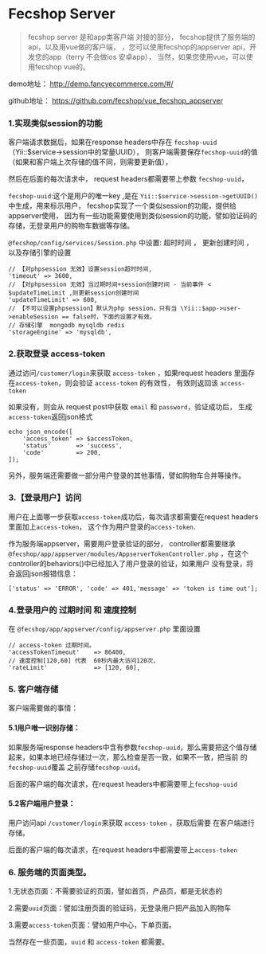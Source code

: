 Fecshop Server
============

> fecshop server 是和app类客户端 对接的部分，
> fecshop提供了服务端的api，以及用vue做的客户端，
> ，您可以使用fecshop的appserver api，开发您的app（terry 不会做ios 安卓app），
> 当然，如果您使用vue，可以使用fecshop vue的。

demo地址： http://demo.fancyecommerce.com/#/

github地址： https://github.com/fecshop/vue_fecshop_appserver



### 1.实现类似session的功能

客户端请求数据后，如果在response headers中存在 `fecshop-uuid` （Yii::$service->session中的常量UUID），
则客户端需要保存`fecshop-uuid`的值（如果和客户端上次存储的值不同，则需要更新值），

然后在后面的每次请求中，
request headers都需要带上参数 `fecshop-uuid`，

`fecshop-uuid`:这个是用户的唯一key
,是在 `Yii::$service->session->getUUID()`中生成，用来标示用户，
fecshop实现了一个类似session的功能，提供给appserver使用，
因为有一些功能需要使用到类似session的功能，譬如验证码的存储，无登录用户的购物车数据等存储。



`@fecshop/config/services/Session.php` 中设置: 超时时间 ， 更新创建时间 ， 以及存储引擎的设置

```
// 【对phpsession 无效】设置session超时时间, 
'timeout' => 3600,
// 【对phpsession 无效】当过期时间+session创建时间 - 当前事件 < $updateTimeLimit ,则更新session创建时间
'updateTimeLimit' => 600,
// 【不可以设置phpsession】默认为php session，只有当 \Yii::$app->user->enableSession == false时，下面的设置才有效。
// 存储引擎  mongodb mysqldb redis
'storageEngine' => 'mysqldb',
```



### 2.获取登录 access-token

通过访问`/customer/login`来获取 `access-token` ，如果request headers 里面存在`access-token`，则会验证 `access-token` 的有效性，
有效则返回该 `access-token`

如果没有，则会从 request post中获取 `email` 和 `password`，验证成功后，
生成`access-token`返回json格式

```
echo json_encode([
    'access_token' => $accessToken,
    'status'       => 'success',
    'code'         => 200,
]);
```

另外，服务端还需要做一部分用户登录的其他事情，譬如购物车合并等操作。

### 3.【登录用户】访问

用户在上面哪一步获取`access-token`成功后，每次请求都需要在request headers里面加上`access-token`，
这个作为用户登录的`access-token`.

作为服务端appserver，需要用户登录验证的部分，
controller都需要继承
`@fecshop/app/appserver/modules/AppserverTokenController.php`
，在这个controller的behaviors()中已经加入了用户登录的验证，如果用户
没有登录，将会返回json报错信息：

```
['status' => 'ERROR', 'code' => 401,'message' => 'token is time out'];
```


### 4.登录用户的 过期时间 和 速度控制

在 `@fecshop/app/appserver/config/appserver.php` 里面设置

```
// access-token 过期时间。
'accessTokenTimeout'    => 86400,
// 速度控制[120,60] 代表  60秒内最大访问120次，
'rateLimit'             => [120, 60],
```

### 5. 客户端存储

客户端需要做的事情：

#### 5.1用户唯一识别存储：

如果服务端response headers中含有参数`fecshop-uuid`，那么需要把这个值存储
起来，如果本地已经存储过一次，那么检查是否一致，如果不一致，把当前
的`fecshop-uuid`覆盖 之前存储`fecshop-uuid`。

后面的客户端的每次请求，在request headers中都需要带上`fecshop-uuid`

#### 5.2客户端用户登录：

用户访问api `/customer/login`来获取 `access-token` ，获取后需要
在客户端进行存储。

后面的客户端的每次请求，在request headers中都需要带上`access-token`


### 6. 服务端的页面类型。

1.无状态页面：不需要验证的页面，譬如首页，产品页，都是无状态的

2.需要`uuid`页面：譬如注册页面的验证码，无登录用户把产品加入购物车

3.需要`access-token`页面：譬如用户中心，下单页面。

当然存在一些页面，`uuid` 和 `access-token` 都需要。









